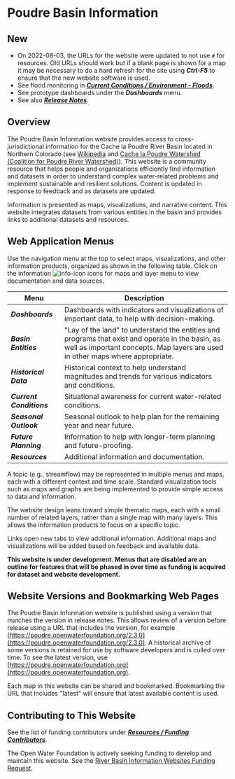 # Poudre Basin Information #

## New ##

* On 2022-08-03, the URLs for the website were updated to not use `#` for resources.
  Old URLs should work but if a blank page is shown for a map it may be necessary to do a hard refresh for the site using ***Ctrl-F5***
  to ensure that the new website software is used.
* See flood monitoring in [***Current Conditions / Environment - Floods***](#/map/current-floods).
* See prototype dashboards under the ***Dashboards*** menu.
* See also [***Release Notes***](#/content-page/release-notes).

## Overview ##

The Poudre Basin Information website provides access to cross-jurisdictional
information for the
Cache la Poudre River Basin located in Northern Colorado (see [Wikipedia](https://en.wikipedia.org/wiki/Cache_la_Poudre_River)
and [Cache la Poudre Watershed (Coalition for Poudre River Watershed)](https://www.poudrewatershed.org/cache-la-poudre-watershed)).
This website is a community resource that helps people and organizations efficiently find information and datasets
in order to understand complex
water-related problems and implement sustainable and resilient solutions.
Content is updated in response to feedback and as datasets are updated.

Information is presented as maps, visualizations, and narrative content.
This website integrates datasets from various entities in the basin and provides
links to additional datasets and resources.

## Web Application Menus ##

Use the navigation menu at the top to select maps, visualizations, and other information products, organized as shown in the following table.
Click on the information ![info-icon](/img/info-icon.png) icons for maps and layer menu to view documentation and data sources.

| **Menu** | **Description** |
| -- | -- |
| ***Dashboards*** | Dashboards with indicators and visualizations of important data, to help with decision-making. |
| ***Basin Entities*** | "Lay of the land" to understand the entities and programs that exist and operate in the basin, as well as important concepts.  Map layers are used in other maps where appropriate. |
| ***Historical Data*** | Historical context to help understand magnitudes and trends for various indicators and conditions. | 
| ***Current Conditions*** | Situational awareness for current water-related conditions. |
| ***Seasonal Outlook*** | Seasonal outlook to help plan for the remaining year and near future. |
| ***Future Planning*** | Information to help with longer-term planning and future-proofing. |
| ***Resources*** | Additional information and documentation. |

A topic (e.g., streamflow) may be represented in multiple menus and maps,
each with a different context and time scale.
Standard visualization tools such as maps and graphs are being implemented
to provide simple access to data and information.

The website design leans toward simple thematic maps, each with a small number of related layers,
rather than a single map with many layers.
This allows the information products to focus on a specific topic.

Links open new tabs to view additional information.
Additional maps and visualizations will be added based on feedback and available data.

**This website is under development.  Menus that are disabled are an outline for features that will be phased in over
time as funding is acquired for dataset and website development.**

## Website Versions and Bookmarking Web Pages

The Poudre Basin Information website is published using a version that matches the version in release notes.
This allows review of a version before release using a URL that includes the version,
for example [https://poudre.openwaterfoundation.org/2.3.0](https://poudre.openwaterfoundation.org/2.3.0).
A historical archive of some versions is retained for use by software developers and is culled over time.
To see the latest version, use [https://poudre.openwaterfoundation.org](https://poudre.openwaterfoundation.org).

Each map in this website can be shared and bookmarked.
Bookmarking the URL that includes "latest" will ensure that latest available content is used.

## Contributing to This Website ##

See the list of funding contributors under [***Resources / Funding Contributors***](#/content-page/funders.md).

The Open Water Foundation is actively seeking funding to develop and maintain this website.
See the [River Basin Information Websites Funding Request](https://poudre.openwaterfoundation.org/latest/assets/app/content-pages/OWF-RiverBasinInfoWebsites-FundingRequest-2020-12-06.pdf).
